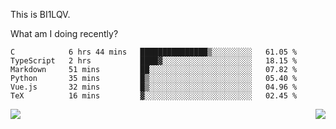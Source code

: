 This is BI1LQV.

What am I doing recently?

<!--START_SECTION:waka-->

```text
C            6 hrs 44 mins   ███████████████▒░░░░░░░░░   61.05 %
TypeScript   2 hrs           ████▓░░░░░░░░░░░░░░░░░░░░   18.15 %
Markdown     51 mins         ██░░░░░░░░░░░░░░░░░░░░░░░   07.82 %
Python       35 mins         █▒░░░░░░░░░░░░░░░░░░░░░░░   05.40 %
Vue.js       32 mins         █▒░░░░░░░░░░░░░░░░░░░░░░░   04.96 %
TeX          16 mins         ▓░░░░░░░░░░░░░░░░░░░░░░░░   02.45 %
```

<!--END_SECTION:waka-->
<img align="right" src="https://github-readme-stats.vercel.app/api?username=bi1lqv&show_icons=true&count_private=true">

<img src="https://metrics.lecoq.io/bi1lqv?template=classic&base.activity=0&base.community=0&base.repositories=0&base.metadata=0&isocalendar=1&base=header%2C%20activity%2C%20community%2C%20repositories%2C%20metadata&base.indepth=false&base.hireable=false&isocalendar=false&isocalendar.duration=full-year&config.timezone=Asia%2FShanghai">
